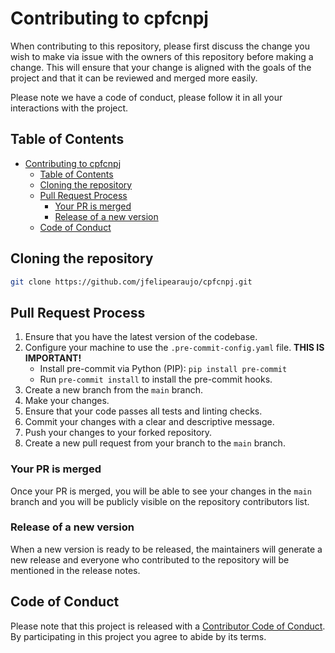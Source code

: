 # Contributing to cpfcnpj

When contributing to this repository, please first discuss the change you wish to make via issue with the owners of this repository before making a change. This will ensure that your change is aligned with the goals of the project and that it can be reviewed and merged more easily.

Please note we have a code of conduct, please follow it in all your interactions with the project.

## Table of Contents

- [Contributing to cpfcnpj](#contributing-to-cpfcnpj)
  - [Table of Contents](#table-of-contents)
  - [Cloning the repository](#cloning-the-repository)
  - [Pull Request Process](#pull-request-process)
    - [Your PR is merged](#your-pr-is-merged)
    - [Release of a new version](#release-of-a-new-version)
  - [Code of Conduct](#code-of-conduct)

## Cloning the repository

```bash
git clone https://github.com/jfelipearaujo/cpfcnpj.git
```

## Pull Request Process

1. Ensure that you have the latest version of the codebase.
2. Configure your machine to use the `.pre-commit-config.yaml` file. **THIS IS IMPORTANT!**
   - Install pre-commit via Python (PIP): `pip install pre-commit`
   - Run `pre-commit install` to install the pre-commit hooks.
3. Create a new branch from the `main` branch.
4. Make your changes.
5. Ensure that your code passes all tests and linting checks.
6. Commit your changes with a clear and descriptive message.
7. Push your changes to your forked repository.
8. Create a new pull request from your branch to the `main` branch.

### Your PR is merged

Once your PR is merged, you will be able to see your changes in the `main` branch and you will be publicly visible on the repository contributors list.

### Release of a new version

When a new version is ready to be released, the maintainers will generate a new release and everyone who contributed to the repository will be mentioned in the release notes.

## Code of Conduct

Please note that this project is released with a [Contributor Code of Conduct](CODE_OF_CONDUCT.md). By participating in this project you agree to abide by its terms.
